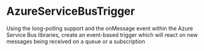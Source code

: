 # AzureServiceBusTrigger
Using the long-polling support and the onMessage event within the Azure Service Bus libraries, create an event-based trigger which will react on new messages being received on a queue or a subscription
